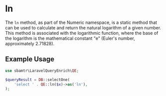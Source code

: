 # ln

The `ln` method, as part of the Numeric namespace, is a static method that can be used to calculate and return the
natural logarithm of a given number. This method is associated with the logarithmic function, where the base of the
logarithm is the mathematical constant "e" (Euler's number, approximately 2.71828).

## Example Usage

```php
use sbamtr\LaravelQueryEnrich\QE;

$queryResult = DB::selectOne(
    'select ' . QE::ln($x)->as('ln'),
);
```